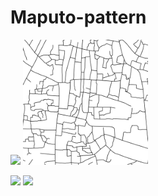 # Maputo-pattern
<p float="center">
<img src="img/Road.1-centro_città.png" width=200 />
<img src="img/Road.2-quartieri_informali.png" width=200 />
</p>

![](img/Road.1-centro_città.png) ![](img/Road.1-centro_città.png)
